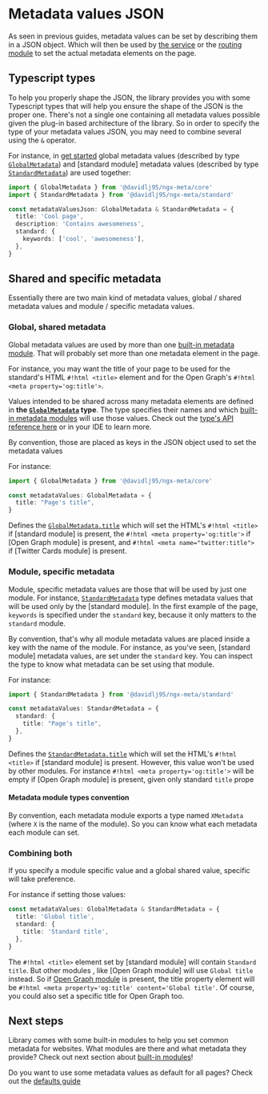 # Metadata values JSON

As seen in previous guides, metadata values can be set by describing them in a JSON object. Which will then be used by [the service](set-metadata-using-service.md) or the [routing module](set-metadata-using-routing.md) to set the actual metadata elements on the page.

## Typescript types

To help you properly shape the JSON, the library provides you with some Typescript types that will help you ensure the shape of the JSON is the proper one. There's not a single one containing all metadata values possible given the plug-in based architecture of the library. So in order to specify the type of your metadata values JSON, you may need to combine several using the `&` operator.

For instance, in [get started](get-started.md) global metadata values (described by type [`GlobalMetadata`](ngx-meta.globalmetadata.md)) and [standard module] metadata values (described by type [`StandardMetadata`](ngx-meta.standardmetadata.md)) are used together:

```typescript
import { GlobalMetadata } from '@davidlj95/ngx-meta/core'
import { StandardMetadata } from '@davidlj95/ngx-meta/standard'

const metadataValuesJson: GlobalMetadata & StandardMetadata = {
  title: 'Cool page',
  description: 'Contains awesomeness',
  standard: {
    keywords: ['cool', 'awesomeness'],
  },
}
```

## Shared and specific metadata

Essentially there are two main kind of metadata values, global / shared metadata values and module / specific metadata values.

### Global, shared metadata

Global metadata values are used by more than one [built-in metadata module](../built-in-modules/index.md). That will probably set more than one metadata element in the page.

For instance, you may want the title of your page to be used for the standard's HTML `#!html <title>` element and for the Open Graph's `#!html <meta property='og:title'>`.

Values intended to be shared across many metadata elements are defined in **the [`GlobalMetadata`](ngx-meta.globalmetadata.md) type**. The type specifies their names and which [built-in metadata modules](../built-in-modules/index.md) will use those values. Check out the [type's API reference here](ngx-meta.globalmetadata.md) or in your IDE to learn more.

By convention, those are placed as keys in the JSON object used to set the metadata values

For instance:

```typescript
import { GlobalMetadata } from '@davidlj95/ngx-meta/core'

const metadataValues: GlobalMetadata = {
  title: "Page's title",
}
```

Defines the [`GlobalMetadata.title`](ngx-meta.globalmetadata.title.md) which will set the HTML's `#!html <title>` if [standard module] is present, the `#!html <meta property='og:title'>` if [Open Graph module] is present, and `#!html <meta name="twitter:title">` if [Twitter Cards module] is present.

### Module, specific metadata

Module, specific metadata values are those that will be used by just one module. For instance, [`StandardMetadata`](ngx-meta.standardmetadata.md) type defines metadata values that will be used only by the [standard module]. In the first example of the page, `keywords` is specified under the `standard` key, because it only matters to the `standard` module.

By convention, that's why all module metadata values are placed inside a key with the name of the module. For instance, as you've seen, [standard module] metadata values, are set under the `standard` key. You can inspect the type to know what metadata can be set using that module.

For instance:

```typescript
import { StandardMetadata } from '@davidlj95/ngx-meta/standard'

const metadataValues: StandardMetadata = {
  standard: {
    title: "Page's title",
  },
}
```

Defines the [`StandardMetadata.title`](ngx-meta.standard.title.md) which will set the HTML's `#!html <title>` if [standard module] is present. However, this value won't be used by other modules. For instance `#!html <meta property='og:title'>` will be empty if [Open Graph module] is present, given only standard `title` prope

#### Metadata module types convention

By convention, each metadata module exports a type named `XMetadata` (where `X` is the name of the module). So you can know what each metadata each module can set.

### Combining both

If you specify a module specific value and a global shared value, specific will take preference.

For instance if setting those values:

```typescript
const metadataValues: GlobalMetadata & StandardMetadata = {
  title: 'Global title',
  standard: {
    title: 'Standard title',
  },
}
```

The `#!html <title>` element set by [standard module] will contain `Standard title`. But other modules , like [Open Graph module] will use `Global title` instead. So if [Open Graph module](open-graph.md) is present, the title property element will be `#!html <meta property='og:title' content='Global title'`. Of course, you could also set a specific title for Open Graph too.

## Next steps

Library comes with some built-in modules to help you set common metadata for websites. What modules are there and what metadata they provide? Check out next section about [built-in modules](../built-in-modules/index.md)!

Do you want to use some metadata values as default for all pages? Check out the [defaults guide](defaults.md)

